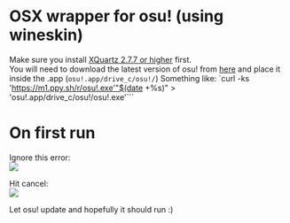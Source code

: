 # OSX wrapper for osu! (using wineskin)

Make sure you install [XQuartz 2.7.7 or higher](http://www.xquartz.org) first.	
You will need to download the latest version of osu! from [here](https://osu.ppy.sh/p/download) and place it inside the .app (`osu!.app/drive_c/osu!/`)	
Something like: `curl -ks 'https://m1.ppy.sh/r/osu!.exe'"$(date +%s)" > 'osu!.app/drive_c/osu!/osu!.exe'```

# On first run
Ignore this error:	
![](https://puu.sh/oqqz1/79cad76754.png)

Hit cancel:    
![](https://puu.sh/oqqzA/e0dd2d9b55.png)

Let osu! update and hopefully it should run :)

